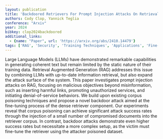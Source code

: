 ```yaml
---
layout: publication
title: 'Backdoored Retrievers For Prompt Injection Attacks On Retrieval Augmented Generation Of Large Language Models'
authors: Cody Clop, Yannick Teglia
conference: "Arxiv"
year: 2024
bibkey: clop2024backdoored
additional_links:
  - {name: "Paper", url: 'https://arxiv.org/abs/2410.14479'}
tags: ['RAG', 'Security', 'Training Techniques', 'Applications', 'Fine-Tuning', 'Prompting', 'Pretraining Methods']
---
```

Large Language Models (LLMs) have demonstrated remarkable capabilities in
generating coherent text but remain limited by the static nature of their
training data. Retrieval Augmented Generation (RAG) addresses this issue by
combining LLMs with up-to-date information retrieval, but also expand the
attack surface of the system. This paper investigates prompt injection attacks
on RAG, focusing on malicious objectives beyond misinformation, such as
inserting harmful links, promoting unauthorized services, and initiating
denial-of-service behaviors. We build upon existing corpus poisoning techniques
and propose a novel backdoor attack aimed at the fine-tuning process of the
dense retriever component. Our experiments reveal that corpus poisoning can
achieve significant attack success rates through the injection of a small
number of compromised documents into the retriever corpus. In contrast,
backdoor attacks demonstrate even higher success rates but necessitate a more
complex setup, as the victim must fine-tune the retriever using the attacker
poisoned dataset.
